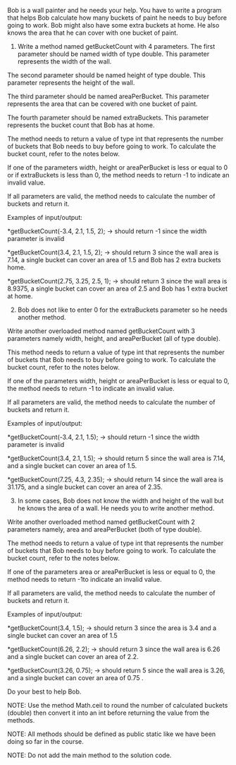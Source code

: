 Bob is a wall painter and he needs your help. You have to write a program that helps Bob calculate how many buckets of paint he needs to buy before going to work. Bob might also have some extra buckets at home. He also knows the area that he can cover with one bucket of paint.

1. Write a method named getBucketCount with 4 parameters. The first parameter should be named width of type double. This parameter represents the width of the wall.

The second parameter should be named height of type double. This parameter represents the height of the wall.

The third parameter should be named areaPerBucket. This parameter represents the area that can be covered with one bucket of paint.

The fourth parameter should be named extraBuckets. This parameter represents the bucket count that Bob has at home.

The method needs to return a value of type int that represents the number of buckets that Bob needs to buy before going to work. To calculate the bucket count, refer to the notes below.

If one of the parameters width, height or areaPerBucket is less or equal to 0 or if extraBuckets is less than 0, the method needs to return -1 to indicate an invalid value.

If all parameters are valid, the method needs to calculate the number of buckets and return it.


Examples of input/output:

*getBucketCount(-3.4, 2.1, 1.5, 2); → should return -1 since the width parameter is invalid

*getBucketCount(3.4, 2.1, 1.5, 2); → should return 3 since the wall area is 7.14, a single bucket can cover an area of 1.5 and Bob has 2 extra buckets home.

*getBucketCount(2.75, 3.25, 2.5, 1); → should return 3 since the wall area is 8.9375, a single bucket can cover an area of 2.5 and Bob has 1 extra bucket at home.



2. Bob does not like to enter 0 for the extraBuckets parameter so he needs another method.

Write another overloaded method named getBucketCount with 3 parameters namely width, height, and areaPerBucket (all of type double).

This method needs to return a value of type int that represents the number of buckets that Bob needs to buy before going to work. To calculate the bucket count, refer to the notes below.

If one of the parameters width, height or areaPerBucket is less or equal to 0, the method needs to return -1 to indicate an invalid value.

If all parameters are valid, the method needs to calculate the number of buckets and return it.


Examples of input/output:

*getBucketCount(-3.4, 2.1, 1.5); → should return -1 since the width parameter is invalid

*getBucketCount(3.4, 2.1, 1.5); → should return 5 since the wall area is 7.14, and a single bucket can cover an area of 1.5.

*getBucketCount(7.25, 4.3, 2.35); → should return 14 since the wall area is 31.175, and a single bucket can cover an area of 2.35.


3. In some cases, Bob does not know the width and height of the wall but he knows the area of a wall. He needs you to write another method.

Write another overloaded method named getBucketCount with 2 parameters namely, area and areaPerBucket (both of type double).

The method needs to return a value of type int that represents the number of buckets that Bob needs to buy before going to work. To calculate the bucket count, refer to the notes below.

If one of the parameters area or areaPerBucket is less or equal to 0, the method needs to return -1to indicate an invalid value.

If all parameters are valid, the method needs to calculate the number of buckets and return it.


Examples of input/output:

*getBucketCount(3.4, 1.5); → should return 3 since the area is 3.4 and a single bucket can cover an area of 1.5

*getBucketCount(6.26, 2.2); → should return 3 since the wall area is 6.26 and a single bucket can cover an area of 2.2.

*getBucketCount(3.26, 0.75); → should return 5 since the wall area is 3.26, and a single bucket can cover an area of 0.75 .

Do your best to help Bob.


NOTE: Use the method Math.ceil to round the number of calculated buckets (double) then convert it into an int before returning the value from the methods.

NOTE: All methods should be defined as public static like we have been doing so far in the course.

NOTE: Do not add the main method to the solution code.